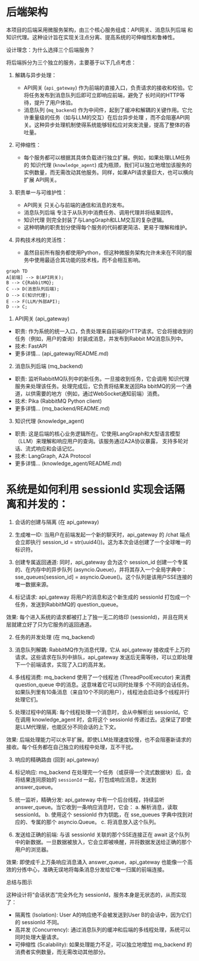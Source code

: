 # 后端架构

  本项目的后端采用微服务架构，由三个核心服务组成：API网关、消息队列后端 和 知识代理。这种设计旨在实现关注点分离、提高系统的可伸缩性和鲁棒性。

  设计理念：为什么选择三个后端服务？

  将后端拆分为三个独立的服务，主要基于以下几点考虑：


1. 解耦与异步处理：
    * API网关 (`api_gateway`) 作为前端的直接入口，负责请求的接收和校验。它将任务发布到消息队列后即可立即响应前端，避免了
      长时间的HTTP等待，提升了用户体验。
    * 消息队列 (`mq_backend`) 作为中间件，起到了缓冲和解耦的关键作用。它允许重量级的任务（如与LLM的交互）在后台异步处理
      ，而不会阻塞API网关。这种异步处理机制使得系统能够轻松应对突发流量，提高了整体的吞吐量。


2. 可伸缩性：
    * 每个服务都可以根据其具体负载进行独立扩展。例如，如果处理LLM任务的 知识代理 (`knowledge_agent`)
      成为瓶颈，我们可以独立地增加该服务的实例数量，而无需改动其他服务。同样，如果API请求量巨大，也可以横向扩展
      API网关。


3. 职责单一与可维护性：
    * API网关 只关心与前端的通信和消息的发布。
    * 消息队列后端 专注于从队列中消费任务、调用代理并将结果回传。
    * 知识代理 则完全封装了与LangGraph和LLM交互的复杂逻辑。
    * 这种明确的职责划分使得每个服务的代码都更简洁、更易于理解和维护。

4. 异构技术栈的灵活性：
    * 虽然目前所有服务都使用Python，但这种微服务架构允许未来在不同的服务中使用最适合其功能的技术栈，而不会相互影响。



```mermaid
graph TD
A[前端] --> B(API网关);
B --> C{RabbitMQ};
C --> D(消息队列后端);
D --> E(知识代理);
E --> F(LLM/外部API);
D --> C;

```

1. API网关 (api_gateway)

* 职责: 作为系统的统一入口，负责处理来自前端的HTTP请求。它会将接收到的任务（例如，用户的查询）封装成消息，并发布到Rabbit
  MQ消息队列中。
* 技术: FastAPI
* 更多详情... (api_gateway/README.md)

2. 消息队列后端 (mq_backend)

* 职责: 监听RabbitMQ队列中的新任务。一旦接收到任务，它会调用 知识代理 服务来处理该任务。处理完成后，它负责将结果发送回Ra
  bbitMQ的另一个通道，以供需要的地方（例如，通过WebSocket通知前端）消费。
* 技术: Pika (RabbitMQ Python client)
* 更多详情... (mq_backend/README.md)

3. 知识代理 (knowledge_agent)

* 职责: 这是后端的核心业务逻辑所在。它使用LangGraph和大型语言模型（LLM）来理解和响应用户的查询。该服务通过A2A协议暴露，
  支持多轮对话、流式响应和会话记忆。
* 技术: LangGraph, A2A Protocol
* 更多详情... (knowledge_agent/README.md)


# 系统是如何利用 sessionId 实现会话隔离和并发的：


  1. 会话的创建与隔离 (在 api_gateway)

   1. 生成唯一ID: 当用户在前端发起一个新的聊天时，api_gateway 的 /chat 端点会立即执行 session_id =
      str(uuid4())。这为本次会话创建了一个全球唯一的标识符。


   2. 创建专属返回通道: 同时，api_gateway 会为这个 session_id 创建一个专属的、在内存中的异步队列
      (asyncio.Queue)，并将其存入一个全局字典中：sse_queues[session_id] =
      asyncio.Queue()。这个队列是该用户SSE连接的唯一数据来源。

   3. 标记请求: api_gateway 将用户的消息和这个新生成的 sessionId 打包成一个任务，发送到RabbitMQ的 question_queue。


  效果: 每个进入系统的请求都被打上了独一无二的烙印 (sessionId)，并且在网关层就建立好了只为它服务的返回通道。

  2. 任务的并发处理 (在 mq_backend)


   1. 消息队列解耦: RabbitMQ作为消息代理，它从 api_gateway 接收成千上万的请求。这些请求在队列中排队，api_gateway
      发送后无需等待，可以立即处理下一个前端请求，实现了入口的高并发。


   2. 多线程消费: mq_backend 使用了一个线程池 (ThreadPoolExecutor) 来消费 question_queue 中的消息。这意味着它可以同时处理多
      个不同的会话任务。如果队列里有10条消息（来自10个不同的用户），线程池会启动多个线程并行处理它们。


   3. 处理过程中的隔离: 每个线程处理一个消息时，会从中解析出 sessionId。它在调用 knowledge_agent 时，会将这个 sessionId
      传递过去。这保证了即使是LLM代理层，也能区分不同会话的上下文。


  效果:
  后端处理能力可以水平扩展。即使LLM处理速度较慢，也不会阻塞新请求的接收。每个任务都在自己独立的线程中处理，互不干扰。

  3. 响应的精确路由 (回到 api_gateway)


   1. 标记响应: mq_backend 在处理完一个任务（或获得一个流式数据块）后，会将结果连同原始的 `sessionId`
      一起，打包成响应消息，发送到 answer_queue。


   2. 统一监听，精确分发: api_gateway 中有一个后台线程，持续监听 answer_queue。当它收到一条响应消息时，它会：
      a.  解析消息，读取 sessionId。
      b.  使用这个 sessionId 作为钥匙，在 sse_queues 字典中找到对应的、专属的那个 asyncio.Queue。
      c.  将消息放入这个队列。

   3. 发送给正确的前端: 与该 sessionId 关联的那个SSE连接正在 await
      这个队列中的新数据。一旦数据被放入，它会立即被唤醒，并将数据发送给正确的那个用户的浏览器。


  效果: 即使成千上万条响应消息涌入 answer_queue，api_gateway
  也能像一个高效的分拣中心，准确无误地将每条消息分发给它唯一归属的前端连接。

  总结与图示

  这种设计将“会话状态”完全外化为 sessionId，服务本身是无状态的，从而实现了：


   * 隔离性 (Isolation): User A的响应绝不会被发送到User B的会话中，因为它们的 sessionId 不同。
   * 高并发 (Concurrency): 通过消息队列的缓冲和后端的多线程处理，系统可以同时处理大量请求。
   * 可伸缩性 (Scalability): 如果处理能力不足，可以独立地增加 mq_backend 的消费者实例数量，而无需改动其他部分。
